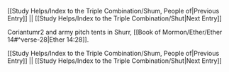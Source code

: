 [[Study Helps/Index to the Triple Combination/Shum, People of|Previous Entry]]  ||  [[Study Helps/Index to the Triple Combination/Shut|Next Entry]]

 Coriantumr2 and army pitch tents in Shurr, [[Book of Mormon/Ether/Ether 14#^verse-28|Ether 14:28]].

[[Study Helps/Index to the Triple Combination/Shum, People of|Previous Entry]]  ||  [[Study Helps/Index to the Triple Combination/Shut|Next Entry]]